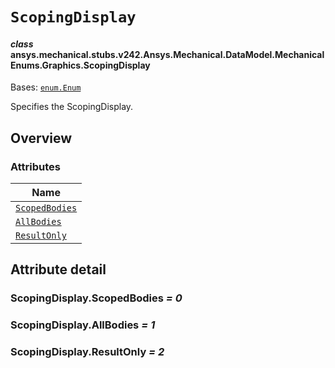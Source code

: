 # `ScopingDisplay`



#### *class* ansys.mechanical.stubs.v242.Ansys.Mechanical.DataModel.MechanicalEnums.Graphics.ScopingDisplay

Bases: [`enum.Enum`](https://docs.python.org/3/library/enum.html#enum.Enum)

Specifies the ScopingDisplay.

<!-- !! processed by numpydoc !! -->

<a id="overview"></a>

## Overview

### Attributes

| Name |
| -------------------------------------------------- |
| [`ScopedBodies`](#ScopingDisplay.ScopedBodies) |
| [`AllBodies`](#ScopingDisplay.AllBodies) |
| [`ResultOnly`](#ScopingDisplay.ResultOnly) |

<a id="attribute-detail"></a>

## Attribute detail

<a id="ScopingDisplay.ScopedBodies"></a>

### ScopingDisplay.ScopedBodies *= 0*

<a id="ScopingDisplay.AllBodies"></a>

### ScopingDisplay.AllBodies *= 1*

<a id="ScopingDisplay.ResultOnly"></a>

### ScopingDisplay.ResultOnly *= 2*


